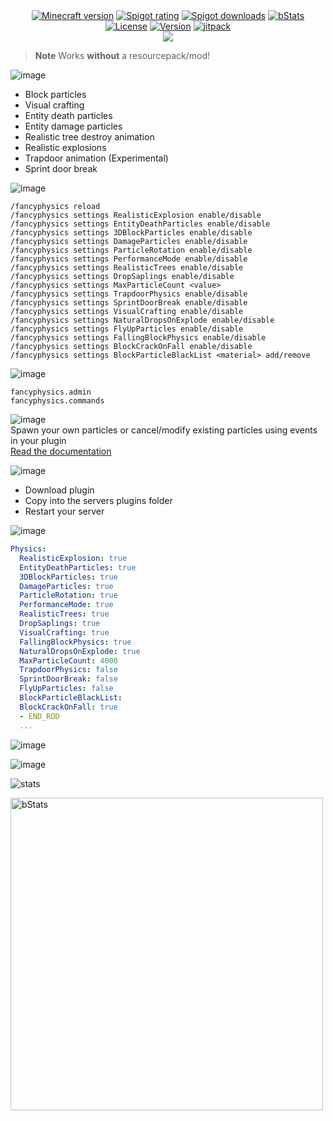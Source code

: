 <div align="center">
<a href="https://www.spigotmc.org/resources/110500/"><img src="https://img.shields.io/badge/Minecraft%20version-1.19.4_--_1.20.1-brightgreen.svg" alt="Minecraft version"></a>
<a href="https://www.spigotmc.org/resources/110500/reviews"><img src="https://img.shields.io/spiget/rating/110500?label=Spigot%20rating" alt="Spigot rating"></a>
<a href="https://www.spigotmc.org/resources/110500/"><img src="https://img.shields.io/spiget/downloads/110500?label=Spigot%20downloads" alt="Spigot downloads"></a>
<a href="https://bstats.org/plugin/bukkit/Fancy%20Physics/18833"><img src="https://img.shields.io/bstats/servers/18833" alt="bStats"></a>
</div>
<div align="center">
  <a href="https://github.com/max1mde/FancyPhysics/blob/master/LICENSE"><img src="https://img.shields.io/github/license/max1mde/FancyPhysics.svg" alt="License"></a>  
<a href="https://github.com/max1mde/FancyPhysics/releases"><img src="https://img.shields.io/github/v/tag/max1mde/FancyPhysics.svg" alt="Version"></a>  
<a href="https://jitpack.io/#max1mde/FancyPhysics"><img src="https://jitpack.io/v/max1mde/FancyPhysics.svg" alt="jitpack"></a>  
</div>

<div align="center">
<img src="https://media.discordapp.net/attachments/1052241511795937381/1119002915026260038/323395728d1b2021a47c225be37ec656e13b1111_1.png?width=937&height=262">
</div>

> **Note**
> Works **without** a resourcepack/mod!

![image](https://media.discordapp.net/attachments/1052241511795937381/1119003156915945502/Neues_Projekt_-_2023-06-15T233852.757.png?width=250&height=125)
- Block particles
- Visual crafting
- Entity death particles
- Entity damage particles
- Realistic tree destroy animation
- Realistic explosions
- Trapdoor animation (Experimental)
- Sprint door break

![image](https://media.discordapp.net/attachments/1052241511795937381/1119002916070629567/Neues_Projekt_-_2023-06-15T233623.864.png?width=250&height=125)
```
/fancyphysics reload
/fancyphysics settings RealisticExplosion enable/disable
/fancyphysics settings EntityDeathParticles enable/disable
/fancyphysics settings 3DBlockParticles enable/disable
/fancyphysics settings DamageParticles enable/disable
/fancyphysics settings ParticleRotation enable/disable
/fancyphysics settings PerformanceMode enable/disable
/fancyphysics settings RealisticTrees enable/disable
/fancyphysics settings DropSaplings enable/disable
/fancyphysics settings MaxParticleCount <value>
/fancyphysics settings TrapdoorPhysics enable/disable
/fancyphysics settings SprintDoorBreak enable/disable
/fancyphysics settings VisualCrafting enable/disable
/fancyphysics settings NaturalDropsOnExplode enable/disable
/fancyphysics settings FlyUpParticles enable/disable
/fancyphysics settings FallingBlockPhysics enable/disable
/fancyphysics settings BlockCrackOnFall enable/disable
/fancyphysics settings BlockParticleBlackList <material> add/remove
```

![image](https://media.discordapp.net/attachments/1052241511795937381/1119002916326490262/Neues_Projekt_-_2023-06-15T233602.684.png?width=250&height=125)
```
fancyphysics.admin
fancyphysics.commands
```

![image](https://media.discordapp.net/attachments/1052241511795937381/1127982083894157322/statsfancyphysics_1.png?width=250&height=125)
<br>
Spawn your own particles or cancel/modify existing particles using events in your plugin
<br>
[Read the documentation](https://github.com/MaximFiedler/FancyPhysics/blob/master/API.md)

![image](https://media.discordapp.net/attachments/1052241511795937381/1119002917005959300/Neues_Projekt_99.png?width=250&height=125)
- Download plugin
- Copy into the servers plugins folder
- Restart your server

![image](https://media.discordapp.net/attachments/1052241511795937381/1119002916662038538/Neues_Projekt_100.png?width=250&height=125)
```yml
Physics:
  RealisticExplosion: true
  EntityDeathParticles: true
  3DBlockParticles: true
  DamageParticles: true
  ParticleRotation: true
  PerformanceMode: true
  RealisticTrees: true
  DropSaplings: true
  VisualCrafting: true
  FallingBlockPhysics: true
  NaturalDropsOnExplode: true
  MaxParticleCount: 4000
  TrapdoorPhysics: false
  SprintDoorBreak: false
  FlyUpParticles: false
  BlockParticleBlackList:
  BlockCrackOnFall: true
  - END_ROD
  ...
```

![image](https://media.discordapp.net/attachments/1052241511795937381/1119002915328237599/Neues_Projekt_-_2023-06-15T233717.092.png?width=250&height=125)

![image](https://imgur.com/5eyNF1F.gif)

![stats](https://media.discordapp.net/attachments/1052241511795937381/1121746751855001650/Neues_Projekt_-_2023-06-15T233852.757_3.png?width=250&height=125)

<a href="https://bstats.org/plugin/bukkit/Fancy%20Physics/18833">
  <img src="https://bstats.org/signatures/bukkit/Fancy%20Physics.svg" alt="bStats" width="500">
</a>
